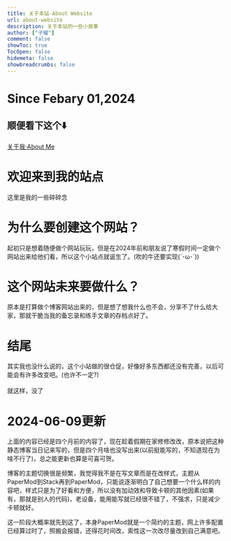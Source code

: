 ```yaml
---
title: 关于本站·About Website
url: about-website
description: 关于本站的一些小故事
author: ["子耀"]
comment: false
showToc: true
TocOpen: false
hidemeta: false
showbreadcrumbs: false
---
```

# Since Febary 01,2024
## 顺便看下这个⬇️
[关于我·About Me](/about-me)
# 欢迎来到我的站点
这里是我的一些碎碎念
# 为什么要创建这个网站？
起初只是想着随便做个网站玩玩，但是在2024年前和朋友说了寒假时间一定做个网站出来给他们看，所以这个小站点就诞生了。(吹的牛还要实现(´･ω･`))
# 这个网站未来要做什么？
原本是打算做个博客网站出来的，但是想了想我什么也不会，分享不了什么给大家，那就干脆当我的备忘录和练手文章的存档点好了。
# 结尾
其实我也没什么说的，这个小站做的很仓促，好像好多东西都还没有完善，以后可能会有许多改变吧。(也许不一定?)\
\
就这样，没了

# 2024-06-09更新
上面的内容已经是四个月前的内容了，现在趁着假期在家修修改改，原本说把这种静态博客当日记来写的，但是四个月啥也没写出来(以前挺能写的，不知道现在为啥不行了)，总之能更新也算是可喜可贺。

博客的主题切换很是频繁，我觉得我不是在写文章而是在改样式，主题从PaperMod到Stack再到PaperMod，只能说逐渐明白了自己想要一个什么样的内容吧，样式只是为了好看和方便，所以没有加动效和导致卡顿的其他因素(如果有，那就是别人的代码)，老设备，能用能写就已经很不错了，不强求，只是减少卡顿就好。

这一阶段大概率就先到这了，本身PaperMod就是一个简约的主题，网上许多配置已经算过时了，照搬会报错，还得花时间改，索性这一次改尽量改到自己满意吧。

